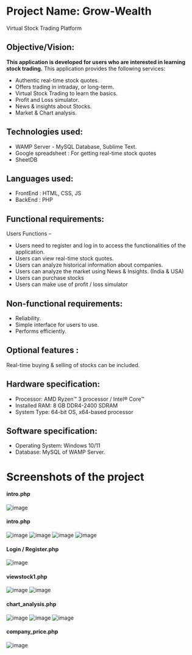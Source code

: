# Project Name:   Grow-Wealth
 Virtual Stock Trading Platform 


## Objective/Vision:
**This application is developed for users who are interested in learning stock trading.**
This application provides the following services:
*  Authentic real-time stock quotes.
*  Offers trading in intraday, or long-term.
*  Virtual Stock Trading to learn the basics.
*  Profit and Loss simulator.
*  News & insights about Stocks.
*  Market & Chart analysis.

## Technologies used: 
* WAMP Server - MySQL Database, Sublime Text.
* Google spreadsheet : For getting real-time stock quotes
* SheetDB

## Languages used:
* FrontEnd : HTML, CSS, JS
* BackEnd  : PHP

## Functional requirements:
Users Functions –
* Users need to register and log in to access the functionalities of the application.
* Users can view real-time stock quotes.
* Users can analyze historical information about companies.
* Users can analyze the market using News & Insights. (India & USA)
* Users can purchase stocks
* Users can make use of profit / loss simulator

## Non-functional requirements:
* Reliability.
* Simple interface for users to use.
* Performs efficiently.

## Optional features : 
Real-time buying & selling of stocks can be included.

## Hardware specification:
* Processor: AMD Ryzen™ 3 processor / Intel® Core™ 
* Installed RAM: 8 GB DDR4-2400 SDRAM 
* System Type: 64-bit OS, x64-based processor

## Software specification:
* Operating System: Windows 10/11
* Database: MySQL of WAMP Server.

# Screenshots of the project
#### intro.php
![image](https://user-images.githubusercontent.com/69259777/148937649-6510467b-2852-4cf8-a480-af16ef18b5ff.png)

#### intro.php
![image](https://user-images.githubusercontent.com/69259777/172811208-d8154e6f-9f9f-4578-af29-24f295cebb86.png)
![image](https://user-images.githubusercontent.com/69259777/172811509-582dbb5e-e024-43bd-8333-575e9e072fba.png)
![image](https://user-images.githubusercontent.com/69259777/172811601-437e9603-d1c5-4f9a-9878-bf97ddad4a0c.png)
![image](https://user-images.githubusercontent.com/69259777/172811685-1549ab9d-10b8-4db5-be96-4c709e3341ce.png)

#### Login / Register.php
![image](https://user-images.githubusercontent.com/69259777/172812365-2e54bc32-37fe-49ed-abbd-a273310c3d2b.png)

#### viewstock1.php
![image](https://user-images.githubusercontent.com/69259777/172812506-42338c96-cf73-4c21-bdf9-25b963110d5d.png)
![image](https://user-images.githubusercontent.com/69259777/172812697-c147d932-d574-43b7-9d2c-1d51c60aec0e.png)

#### chart_analysis.php
![image](https://user-images.githubusercontent.com/69259777/172812897-ba6a8668-e7e3-437b-910b-6e17bbf67c89.png)
![image](https://user-images.githubusercontent.com/69259777/172813058-4d818b02-ef92-4859-85fc-8e1d14cf58a4.png)
![image](https://user-images.githubusercontent.com/69259777/172813109-d765219d-b5d1-4c8b-a747-347ef2e0f544.png)

#### company_price.php
![image](https://user-images.githubusercontent.com/69259777/172813329-d4a6d65a-e433-4d39-ba5a-b4e6b8439e44.png)






